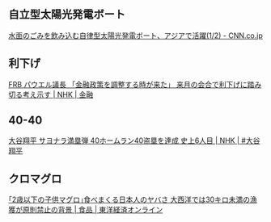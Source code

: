 ## 自立型太陽光発電ボート

[水面のごみを飲み込む自律型太陽光発電ボート、アジアで活躍(1/2) - CNN.co.jp](https://www.cnn.co.jp/business/35223118.html)

## 利下げ

[FRB パウエル議長 「金融政策を調整する時が来た」 来月の会合で利下げに踏み切る考え示す | NHK | 金融](https://www3.nhk.or.jp/news/html/20240823/k10014557541000.html)

## 40-40

[大谷翔平 サヨナラ満塁弾 40ホームラン40盗塁を達成 史上6人目 | NHK | #大谷翔平](https://www3.nhk.or.jp/news/html/20240824/k10014557991000.html)

## クロマグロ

[｢2歳以下の子供マグロ｣食べまくる日本人のヤバさ 大西洋では30キロ未満の漁獲が原則禁止の背景 | 食品 | 東洋経済オンライン](https://toyokeizai.net/articles/-/810282)
